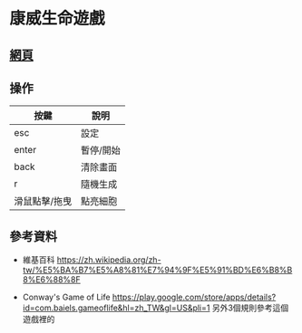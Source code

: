 # 康威生命遊戲

## [網頁](https://wakaba0972.github.io/wp/HW/HW09/index.html)

## 操作

| 按鍵 | 說明 |
| ----- | -------  |
| esc | 設定 |
| enter | 暫停/開始 |
| back | 清除畫面 | 
| r | 隨機生成 |
| 滑鼠點擊/拖曳 | 點亮細胞 |

## 參考資料
* 維基百科
https://zh.wikipedia.org/zh-tw/%E5%BA%B7%E5%A8%81%E7%94%9F%E5%91%BD%E6%B8%B8%E6%88%8F

* Conway's Game of Life 
https://play.google.com/store/apps/details?id=com.baiels.gameoflife&hl=zh_TW&gl=US&pli=1
另外3個規則參考這個遊戲裡的
